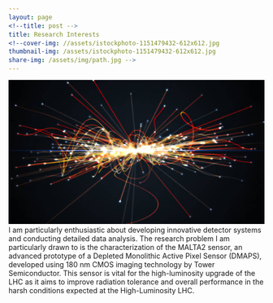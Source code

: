 ```yaml
---
layout: page
<!--title: post -->
title: Research Interests
<!--cover-img: //assets/istockphoto-1151479432-612x612.jpg
thumbnail-img: /assets/istockphoto-1151479432-612x612.jpg
share-img: /assets/img/path.jpg -->
---
```

<img src="/assets/img/istockphoto-1151479432-612x612.jpg" >
I am particularly enthusiastic about developing innovative detector systems and conducting detailed data analysis. The research problem I am particularly drawn to is the characterization of the MALTA2 sensor, an advanced prototype of a Depleted Monolithic Active Pixel Sensor (DMAPS), developed using 180 nm CMOS imaging technology by Tower Semiconductor. This sensor is vital for the high-luminosity upgrade of the LHC as it aims to improve radiation tolerance and overall performance in the harsh conditions expected at the High-Luminosity LHC. 
